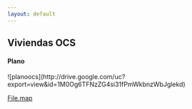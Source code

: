 ```yaml
---
layout: default
---
```


<h2>Viviendas OCS</h2>


<h4>Plano</h4>
![planoocs](http://drive.google.com/uc?export=view&id=1M0Og6TFNzZG4si31fPmWkbnzWbJglekd)

[File.map](https://drive.google.com/uc?export=download&id=18qELow9rEQamiWaok7Tc9ZS3VpUqg6zp) 
